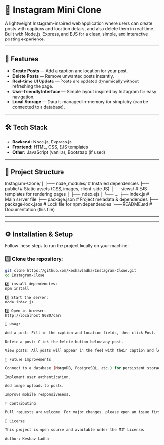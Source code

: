 # 📸 Instagram Mini Clone

A lightweight Instagram-inspired web application where users can create posts with captions and location details, and also delete them in real-time.  
Built with Node.js, Express, and EJS for a clean, simple, and interactive posting experience.

---

## 🚀 Features

- **Create Posts** — Add a caption and location for your post.
- **Delete Posts** — Remove unwanted posts instantly.
- **Real-time UI Update** — Posts are updated dynamically without refreshing the page.
- **User-friendly Interface** — Simple layout inspired by Instagram for easy navigation.
- **Local Storage** — Data is managed in-memory for simplicity (can be connected to a database).

---

## 🛠️ Tech Stack

- **Backend:** Node.js, Express.js
- **Frontend:** HTML, CSS, EJS templates
- **Other:** JavaScript (vanilla), Bootstrap (if used)

---

## 📂 Project Structure

Instagram-Clone/
│
├── node_modules/ # Installed dependencies
├── public/ # Static assets (CSS, images, client-side JS)
├── views/ # EJS templates for rendering pages
│ ├── index.ejs
│ └── ...
├── index.js # Main server file
├── package.json # Project metadata & dependencies
├── package-lock.json # Lock file for npm dependencies
└── README.md # Documentation (this file)


---



---

## ⚙️ Installation & Setup

Follow these steps to run the project locally on your machine:

### 1️⃣ Clone the repository:
```bash
git clone https://github.com/keshavladha/Instagram-Clone.git
cd Instagram-Clone

2️⃣ Install dependencies:
npm install

3️⃣ Start the server:
node index.js

4️⃣ Open in browser:
http://localhost:8080/cars

📌 Usage

Add a post: Fill in the caption and location fields, then click Post.

Delete a post: Click the Delete button below any post.

View posts: All posts will appear in the feed with their caption and location.

🧩 Future Improvements

Connect to a database (MongoDB, PostgreSQL, etc.) for persistent storage.

Implement user authentication.

Add image uploads to posts.

Improve mobile responsiveness.

🤝 Contributing

Pull requests are welcome. For major changes, please open an issue first to discuss your ideas.

📄 License

This project is open source and available under the MIT License.

Author: Keshav Ladha

